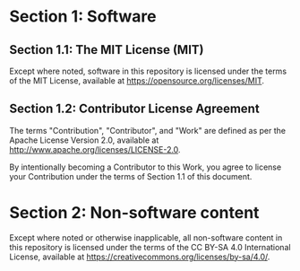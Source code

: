 # Section 1: Software

## Section 1.1: The MIT License (MIT)

Except where noted, software in this repository is licensed under the terms of the MIT License, available at https://opensource.org/licenses/MIT.

## Section 1.2: Contributor License Agreement

The terms "Contribution", "Contributor", and "Work" are defined as per the Apache License Version 2.0, available at http://www.apache.org/licenses/LICENSE-2.0.

By intentionally becoming a Contributor to this Work, you agree to license your Contribution under the terms of Section 1.1 of this document.

# Section 2: Non-software content

Except where noted or otherwise inapplicable, all non-software content in this repository is licensed under the terms of the CC BY-SA 4.0 International License, available at https://creativecommons.org/licenses/by-sa/4.0/.
